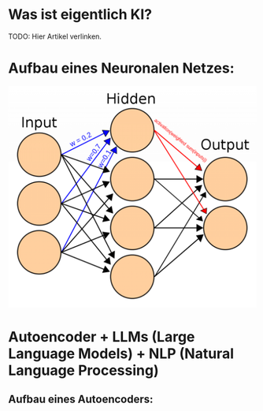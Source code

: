 # Was ist eigentlich KI?
TODO: Hier Artikel verlinken.
# Aufbau eines Neuronalen Netzes:
![Neuronales Netz](https://github.com/JTMoo/Mechatronics/blob/main/CNN/image.png?raw=true)

# Autoencoder + LLMs (Large Language Models) + NLP (Natural Language Processing)

## Aufbau eines Autoencoders:

